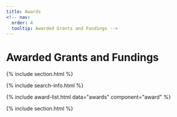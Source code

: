 ```yaml
---
title: Awards
<!-- nav:
  order: 4
  tooltip: Awarded Grants and Fundings -->
---
```


<!-- # <i class="fas fa-feather-alt"></i>Awarded Grants and Fundings -->
# <i class="fa-solid fa-award"></i>Awarded Grants and Fundings

{% include section.html %}

{% include search-info.html %}

<!-- {% include list.html data="posts" component="post-excerpt" %} -->

{% include award-list.html data="awards" component="award" %}

{% include section.html %}

<!-- ## News -->

<!-- Twitter embeds from https://publish.twitter.com/ -->

<!-- <a class="twitter-timeline" data-width="400" data-height="400" href="https://twitter.com/GreeneScientist?ref_src=twsrc%5Etfw">Tweets by GreeneScientist</a> <script async src="https://platform.twitter.com/widgets.js" charset="utf-8"></script> -->
<!-- {:.center} -->

<!-- <a href="https://twitter.com/GreeneScientist?ref_src=twsrc%5Etfw" class="twitter-follow-button" data-show-count="false">Follow @GreeneScientist</a><script async src="https://platform.twitter.com/widgets.js" charset="utf-8"></script> -->
<!-- <a href="https://twitter.com/intent/tweet?screen_name=GreeneScientist&ref_src=twsrc%5Etfw" class="twitter-mention-button" data-show-count="false">Tweet to @GreeneScientist</a><script async src="https://platform.twitter.com/widgets.js" charset="utf-8"></script> -->
<!-- {:.center} -->